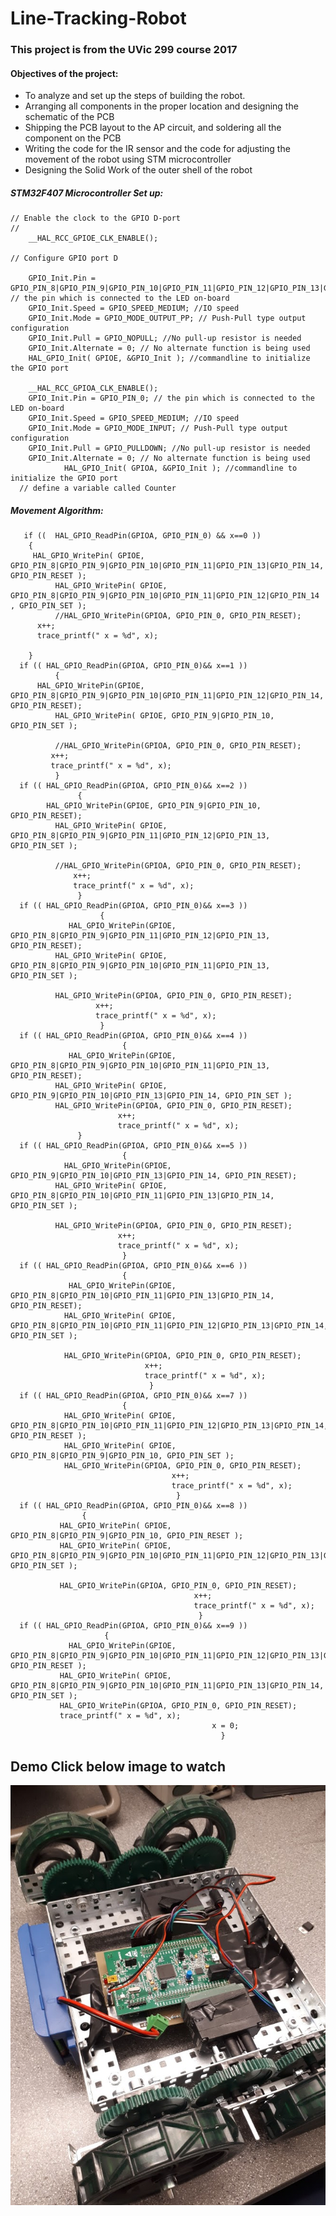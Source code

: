 # Line-Tracking-Robot
### This project is from the UVic 299 course 2017 ###

#### Objectives of the project: #####
* To analyze and set up the steps of building the robot. 
* Arranging all components in the proper location and  designing the schematic of the PCB 
* Shipping the PCB layout to the AP circuit, and soldering all the component on the PCB
* Writing the code for the IR sensor and the code for adjusting the movement of the robot using STM microcontroller
* Designing the Solid Work of the outer shell of the robot

##### STM32F407 Microcontroller Set up: #####

    // Enable the clock to the GPIO D-port
    //
        __HAL_RCC_GPIOE_CLK_ENABLE();

    // Configure GPIO port D

        GPIO_Init.Pin = GPIO_PIN_8|GPIO_PIN_9|GPIO_PIN_10|GPIO_PIN_11|GPIO_PIN_12|GPIO_PIN_13|GPIO_PIN_14; // the pin which is connected to the LED on-board
        GPIO_Init.Speed = GPIO_SPEED_MEDIUM; //IO speed
        GPIO_Init.Mode = GPIO_MODE_OUTPUT_PP; // Push-Pull type output configuration
        GPIO_Init.Pull = GPIO_NOPULL; //No pull-up resistor is needed
        GPIO_Init.Alternate = 0; // No alternate function is being used
        HAL_GPIO_Init( GPIOE, &GPIO_Init ); //commandline to initialize the GPIO port

        __HAL_RCC_GPIOA_CLK_ENABLE();
        GPIO_Init.Pin = GPIO_PIN_0; // the pin which is connected to the LED on-board
        GPIO_Init.Speed = GPIO_SPEED_MEDIUM; //IO speed
        GPIO_Init.Mode = GPIO_MODE_INPUT; // Push-Pull type output configuration
        GPIO_Init.Pull = GPIO_PULLDOWN; //No pull-up resistor is needed
        GPIO_Init.Alternate = 0; // No alternate function is being used
                HAL_GPIO_Init( GPIOA, &GPIO_Init ); //commandline to initialize the GPIO port
      // define a variable called Counter
 


##### Movement Algorithm: #####
       if ((  HAL_GPIO_ReadPin(GPIOA, GPIO_PIN_0) && x==0 ))
        {
    	 HAL_GPIO_WritePin( GPIOE, GPIO_PIN_8|GPIO_PIN_9|GPIO_PIN_10|GPIO_PIN_11|GPIO_PIN_13|GPIO_PIN_14, GPIO_PIN_RESET );
    	      HAL_GPIO_WritePin( GPIOE, GPIO_PIN_8|GPIO_PIN_9|GPIO_PIN_10|GPIO_PIN_11|GPIO_PIN_12|GPIO_PIN_14 , GPIO_PIN_SET );
    	      //HAL_GPIO_WritePin(GPIOA, GPIO_PIN_0, GPIO_PIN_RESET);
    	  x++;
    	  trace_printf(" x = %d", x);

        }
      if (( HAL_GPIO_ReadPin(GPIOA, GPIO_PIN_0)&& x==1 ))
              {
    	  HAL_GPIO_WritePin(GPIOE, GPIO_PIN_8|GPIO_PIN_9|GPIO_PIN_10|GPIO_PIN_11|GPIO_PIN_12|GPIO_PIN_14, GPIO_PIN_RESET);
          	  HAL_GPIO_WritePin( GPIOE, GPIO_PIN_9|GPIO_PIN_10, GPIO_PIN_SET );

          	  //HAL_GPIO_WritePin(GPIOA, GPIO_PIN_0, GPIO_PIN_RESET);
             x++;
             trace_printf(" x = %d", x);
              }
      if (( HAL_GPIO_ReadPin(GPIOA, GPIO_PIN_0)&& x==2 ))
                   {
			HAL_GPIO_WritePin(GPIOE, GPIO_PIN_9|GPIO_PIN_10, GPIO_PIN_RESET);
              HAL_GPIO_WritePin( GPIOE, GPIO_PIN_8|GPIO_PIN_9|GPIO_PIN_11|GPIO_PIN_12|GPIO_PIN_13, GPIO_PIN_SET );

              //HAL_GPIO_WritePin(GPIOA, GPIO_PIN_0, GPIO_PIN_RESET);
                  x++;
                  trace_printf(" x = %d", x);
                   }
      if (( HAL_GPIO_ReadPin(GPIOA, GPIO_PIN_0)&& x==3 ))
                        {
				 HAL_GPIO_WritePin(GPIOE, GPIO_PIN_8|GPIO_PIN_9|GPIO_PIN_11|GPIO_PIN_12|GPIO_PIN_13, GPIO_PIN_RESET);
              HAL_GPIO_WritePin( GPIOE, GPIO_PIN_8|GPIO_PIN_9|GPIO_PIN_10|GPIO_PIN_11|GPIO_PIN_13, GPIO_PIN_SET );

              HAL_GPIO_WritePin(GPIOA, GPIO_PIN_0, GPIO_PIN_RESET);
                       x++;
                       trace_printf(" x = %d", x);
                        }
      if (( HAL_GPIO_ReadPin(GPIOA, GPIO_PIN_0)&& x==4 ))
                             {
				 HAL_GPIO_WritePin(GPIOE, GPIO_PIN_8|GPIO_PIN_9|GPIO_PIN_10|GPIO_PIN_11|GPIO_PIN_13, GPIO_PIN_RESET);
              HAL_GPIO_WritePin( GPIOE, GPIO_PIN_9|GPIO_PIN_10|GPIO_PIN_13|GPIO_PIN_14, GPIO_PIN_SET );
              HAL_GPIO_WritePin(GPIOA, GPIO_PIN_0, GPIO_PIN_RESET);
                            x++;
                            trace_printf(" x = %d", x);
                   }
      if (( HAL_GPIO_ReadPin(GPIOA, GPIO_PIN_0)&& x==5 ))
                             {
				HAL_GPIO_WritePin(GPIOE, GPIO_PIN_9|GPIO_PIN_10|GPIO_PIN_13|GPIO_PIN_14, GPIO_PIN_RESET);
              HAL_GPIO_WritePin( GPIOE, GPIO_PIN_8|GPIO_PIN_10|GPIO_PIN_11|GPIO_PIN_13|GPIO_PIN_14, GPIO_PIN_SET );

              HAL_GPIO_WritePin(GPIOA, GPIO_PIN_0, GPIO_PIN_RESET);
                            x++;
                            trace_printf(" x = %d", x);
                             }
      if (( HAL_GPIO_ReadPin(GPIOA, GPIO_PIN_0)&& x==6 ))
                             {
				 HAL_GPIO_WritePin(GPIOE, GPIO_PIN_8|GPIO_PIN_10|GPIO_PIN_11|GPIO_PIN_13|GPIO_PIN_14, GPIO_PIN_RESET);
                HAL_GPIO_WritePin( GPIOE, GPIO_PIN_8|GPIO_PIN_10|GPIO_PIN_11|GPIO_PIN_12|GPIO_PIN_13|GPIO_PIN_14, GPIO_PIN_SET );

                HAL_GPIO_WritePin(GPIOA, GPIO_PIN_0, GPIO_PIN_RESET);
                                  x++;
                                  trace_printf(" x = %d", x);
                                   }
      if (( HAL_GPIO_ReadPin(GPIOA, GPIO_PIN_0)&& x==7 ))
                             {
				HAL_GPIO_WritePin( GPIOE, GPIO_PIN_8|GPIO_PIN_10|GPIO_PIN_11|GPIO_PIN_12|GPIO_PIN_13|GPIO_PIN_14, GPIO_PIN_RESET );
                HAL_GPIO_WritePin( GPIOE, GPIO_PIN_8|GPIO_PIN_9|GPIO_PIN_10, GPIO_PIN_SET );
                HAL_GPIO_WritePin(GPIOA, GPIO_PIN_0, GPIO_PIN_RESET);
                                        x++;
                                        trace_printf(" x = %d", x);
                                         }
      if (( HAL_GPIO_ReadPin(GPIOA, GPIO_PIN_0)&& x==8 ))
                    {
			   HAL_GPIO_WritePin( GPIOE, GPIO_PIN_8|GPIO_PIN_9|GPIO_PIN_10, GPIO_PIN_RESET );
               HAL_GPIO_WritePin( GPIOE, GPIO_PIN_8|GPIO_PIN_9|GPIO_PIN_10|GPIO_PIN_11|GPIO_PIN_12|GPIO_PIN_13|GPIO_PIN_14, GPIO_PIN_SET );

               HAL_GPIO_WritePin(GPIOA, GPIO_PIN_0, GPIO_PIN_RESET);
                                             x++;
                                             trace_printf(" x = %d", x);
                                              }
      if (( HAL_GPIO_ReadPin(GPIOA, GPIO_PIN_0)&& x==9 ))
                         {
				 HAL_GPIO_WritePin(GPIOE, GPIO_PIN_8|GPIO_PIN_9|GPIO_PIN_10|GPIO_PIN_11|GPIO_PIN_12|GPIO_PIN_13|GPIO_PIN_14, GPIO_PIN_RESET );
               HAL_GPIO_WritePin( GPIOE, GPIO_PIN_8|GPIO_PIN_9|GPIO_PIN_10|GPIO_PIN_11|GPIO_PIN_13|GPIO_PIN_14, GPIO_PIN_SET );
               HAL_GPIO_WritePin(GPIOA, GPIO_PIN_0, GPIO_PIN_RESET);
               trace_printf(" x = %d", x);
                                                 x = 0;
                                                   }
## Demo Click below image to watch

[![Watch the video](https://github.com/Suchawit/Line-Tracking-Robot/blob/main/Robot_without_case.jpg)](https://youtu.be/m0jlfqc-8eE)


